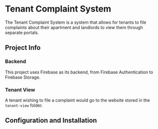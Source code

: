 # Tenant Complaint System

The Tenant Complaint System is a system that allows for tenants to file complaints about their apartment and landlords to view them through separate portals.

## Project Info

### Backend
This project uses Firebase as its backend, from Firebase Authentication to Firebase Storage. 

### Tenant View
A tenant wishing to file a complaint would go to the website stored in the `tenant-view` folder. 


## Configuration and Installation
<placeholder>
